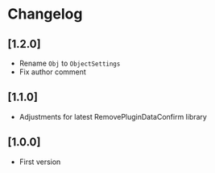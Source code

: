 # Changelog

## [1.2.0]
- Rename `Obj` to `ObjectSettings`
- Fix author comment

## [1.1.0]
- Adjustments for latest RemovePluginDataConfirm library

## [1.0.0]
- First version
